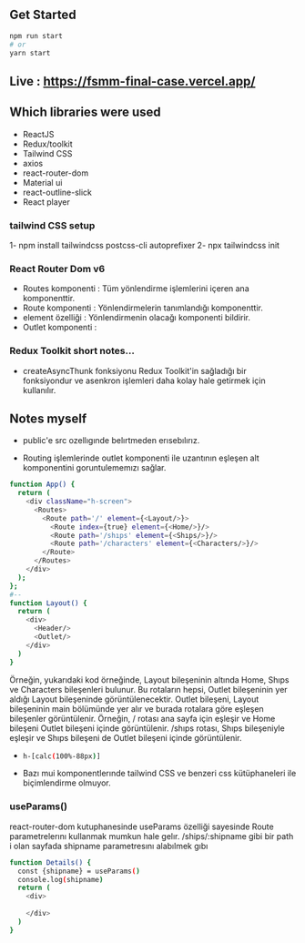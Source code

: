 ## Get Started

```bash
npm run start
# or
yarn start
```

## Live : https://fsmm-final-case.vercel.app/
## Which libraries were used
- ReactJS
- Redux/toolkit
- Tailwind CSS
- axios
- react-router-dom
- Material ui
- react-outline-slick
- React player
 
### tailwind CSS setup
1- npm install tailwindcss postcss-cli autoprefixer
2- npx tailwindcss init 

### React Router Dom v6
- Routes komponenti : Tüm yönlendirme işlemlerini içeren ana komponenttir. 
- Route komponenti : Yönlendirmelerin tanımlandığı komponenttir. 
- element özelliği : Yönlendirmenin olacağı komponenti bildirir.
- Outlet komponenti :
  
### Redux Toolkit short notes...

- createAsyncThunk fonksiyonu Redux Toolkit'in sağladığı bir fonksiyondur ve asenkron işlemleri daha kolay hale getirmek için kullanılır.


## Notes myself

- public'e src ozellıgınde belırtmeden erısebılırız.

- Routing işlemlerinde outlet komponenti ile uzantının eşleşen alt komponentini goruntulememızı sağlar.
  
```bash
function App() {
  return (
    <div className="h-screen">
      <Routes>
        <Route path='/' element={<Layout/>}>
          <Route index={true} element={<Home/>}/>
          <Route path='/shıps' element={<Shıps/>}/>
          <Route path='/characters' element={<Characters/>}/>
        </Route>
      </Routes>
    </div>
  );
};
#--
function Layout() {
  return (
    <div>
      <Header/>
      <Outlet/>
    </div>
  )
}

```
Örneğin, yukarıdaki kod örneğinde, Layout bileşeninin altında Home, Shıps ve Characters bileşenleri bulunur. Bu rotaların hepsi, Outlet bileşeninin yer aldığı Layout bileşeninde görüntülenecektir.
Outlet bileşeni, Layout bileşeninin main bölümünde yer alır ve burada rotalara göre eşleşen bileşenler görüntülenir. Örneğin, / rotası ana sayfa için eşleşir ve Home bileşeni Outlet bileşeni içinde görüntülenir. /shıps rotası, Shıps bileşeniyle eşleşir ve Shıps bileşeni de Outlet bileşeni içinde görüntülenir.

- 
  ```bash
  h-[calc(100%-88px)]
  ```

- Bazı mui komponentlerınde tailwind CSS ve benzeri css kütüphaneleri ile biçimlendirme olmuyor. 

### useParams() 

react-router-dom kutuphanesinde useParams özelliği sayesinde Route parametrelerını kullanmak mumkun hale gelır. /ships/:shipname gibi bir path i olan sayfada shipname parametresını alabılmek gıbı

```bash
function Details() {
  const {shipname} = useParams()
  console.log(shipname)
  return (
    <div>
      
    </div>
  )
}
```